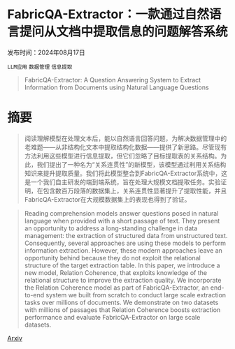 # FabricQA-Extractor：一款通过自然语言提问从文档中提取信息的问题解答系统

发布时间：2024年08月17日

`LLM应用` `数据管理` `信息提取`

> FabricQA-Extractor: A Question Answering System to Extract Information from Documents using Natural Language Questions

# 摘要

> 阅读理解模型在处理文本后，能以自然语言回答问题，为解决数据管理中的老难题——从非结构化文本中提取结构化数据——提供了新思路。尽管现有方法利用这些模型进行信息提取，但它们忽略了目标提取表的关系结构。为此，我们提出了一种名为“关系连贯性”的新模型，该模型通过利用关系结构知识来提升提取质量。我们将此模型整合到FabricQA-Extractor系统中，这是一个我们自主研发的端到端系统，旨在处理大规模文档提取任务。实验证明，在包含数百万段落的数据集上，关系连贯性显著提升了提取性能，并且FabricQA-Extractor在大规模数据集上的表现也得到了验证。

> Reading comprehension models answer questions posed in natural language when provided with a short passage of text. They present an opportunity to address a long-standing challenge in data management: the extraction of structured data from unstructured text. Consequently, several approaches are using these models to perform information extraction. However, these modern approaches leave an opportunity behind because they do not exploit the relational structure of the target extraction table. In this paper, we introduce a new model, Relation Coherence, that exploits knowledge of the relational structure to improve the extraction quality. We incorporate the Relation Coherence model as part of FabricQA-Extractor, an end-to-end system we built from scratch to conduct large scale extraction tasks over millions of documents. We demonstrate on two datasets with millions of passages that Relation Coherence boosts extraction performance and evaluate FabricQA-Extractor on large scale datasets.

[Arxiv](https://arxiv.org/abs/2408.09226)